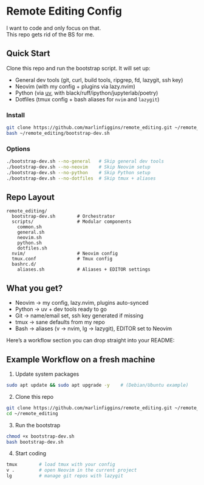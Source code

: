 # Remote Editing Config

I want to code and only focus on that.  
This repo gets rid of the BS for me.

## Quick Start

Clone this repo and run the bootstrap script. It will set up:

- General dev tools (git, curl, build tools, ripgrep, fd, lazygit, ssh key)
- Neovim (with my config + plugins via lazy.nvim)
- Python (via [uv](https://github.com/astral-sh/uv), with black/ruff/ipython/jupyterlab/poetry)
- Dotfiles (tmux config + bash aliases for `nvim` and `lazygit`)

### Install

```bash
git clone https://github.com/marlinfiggins/remote_editing.git ~/remote_editing
bash ~/remote_editing/bootstrap-dev.sh
```

### Options
```bash
./bootstrap-dev.sh --no-general   # Skip general dev tools
./bootstrap-dev.sh --no-neovim    # Skip Neovim setup
./bootstrap-dev.sh --no-python    # Skip Python setup
./bootstrap-dev.sh --no-dotfiles  # Skip tmux + aliases
```


## Repo Layout

````
remote_editing/
  bootstrap-dev.sh        # Orchestrator
  scripts/                # Modular components
    common.sh
    general.sh
    neovim.sh
    python.sh
    dotfiles.sh
  nvim/                   # Neovim config
  tmux.conf               # Tmux config
  bashrc.d/
    aliases.sh            # Aliases + EDITOR settings
````

## What you get?

- Neovim → my config, lazy.nvim, plugins auto-synced
- Python → uv + dev tools ready to go
- Git → name/email set, ssh key generated if missing
- tmux → sane defaults from my repo
- Bash → aliases (v → nvim, lg → lazygit), EDITOR set to Neovim

Here’s a workflow section you can drop straight into your README:

## Example Workflow on a fresh machine

1. Update system packages

```bash
sudo apt update && sudo apt upgrade -y    # (Debian/Ubuntu example)
```

2. Clone this repo

```bash
git clone https://github.com/marlinfiggins/remote_editing.git ~/remote_editing
cd ~/remote_editing
```

3. Run the bootstrap

```bash
chmod +x bootstrap-dev.sh
bash bootstrap-dev.sh
```

4. Start coding
```bash
tmux        # load tmux with your config
v .         # open Neovim in the current project
lg          # manage git repos with lazygit
```
